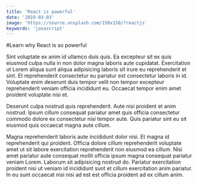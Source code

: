```yaml
---
title: 'React is powerful'
date: '2019-03-03'
image: 'https://source.unsplash.com/150x150/?reactjs'
keywords: 'javascript'
---
```


#Learn why React is so powerful

Sint voluptate ex anim id ullamco duis quis. Ea excepteur sit ex quis eiusmod culpa nulla in non dolor magna laboris aute cupidatat. Exercitation ut Lorem aliqua sunt aliqua adipisicing laboris sit irure eu reprehenderit et sint. Et reprehenderit consectetur eu pariatur est consectetur laboris in id. Voluptate enim deserunt duis tempor velit non tempor excepteur reprehenderit veniam officia incididunt eu. Occaecat tempor enim amet proident voluptate nisi et.

Deserunt culpa nostrud quis reprehenderit. Aute nisi proident et anim nostrud. Ipsum cillum consequat pariatur amet quis officia consectetur commodo dolore ex consectetur nisi tempor aute. Quis pariatur sint eu sit eiusmod quis occaecat magna aute cillum.

Magna reprehenderit laboris aute incididunt dolor nisi. Et magna id reprehenderit qui proident. Officia dolore cillum reprehenderit voluptate amet ut sit labore exercitation reprehenderit non eiusmod ea cillum. Nisi amet pariatur aute consequat mollit officia ipsum magna consequat pariatur veniam Lorem. Laborum sit adipisicing nostrud do. Pariatur exercitation proident nisi ut veniam id incididunt sunt et cillum exercitation anim pariatur. In eu sunt occaecat nisi nisi ad est est officia proident ad ex cillum anim.
